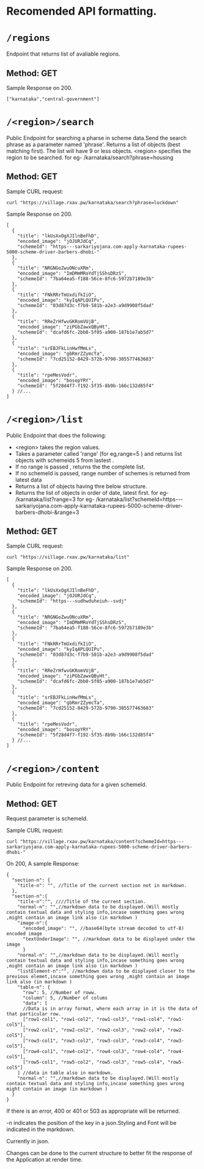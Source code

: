 # Recomended API formatting.

# ```/regions```

Endpoint that returns list of avaliable regions.

## Method: GET

Sample Response on 200.

```jsonc
["karnataka","central-government"]
```

# ```/<region>/search```

Public Endpoint for searching a pharse in scheme data.Send the search phrase as a parameter named 'phrase'.
Returns a list of objects (best matching first).
The list will have 9 or less objects.
\<region\> specifies the region to be searched.
for eg- /karnataka/search?phrase=housing

## Method: GET

Sample CURL request:
```commandline
curl "https://village.rxav.pw/karnataka/search?phrase=lockdown"
```

Sample Response on 200.

```jsonc
[
  {
    "title": "lkUsXxOgXJIlnBeFhD",
    "encoded_image": "jOJURJdCq",
    "schemeId": "https---sarkariyojana.com-apply-karnataka-rupees-5000-scheme-driver-barbers-dhobi-"
  },
  {
    "title": "NRGNGoZwuONcuXRm",
    "encoded_image": "ImDMmMRoYdTjSShsDRzS",
    "schemeId": "7ba64ea5-f188-56ce-8fc6-5972b7189e3b"
  },
  {
    "title": "FNkRRrTmUxdifkIiO",
    "encoded_image": "kyIqAPLQUIPu",
    "schemeId": "03d87d3c-f7b9-581b-a2e3-a9d9908f5dad"
  },
  {
    "title": "RReZrHfwvGKRomVUjB",
    "encoded_image": "ziPGbZawxQByHt",
    "schemeId": "dcafd6fc-2bb0-5f05-a900-187b1e7ab5d7"
  },
  {
    "title": "srEBJFkLinHwfMmLs",
    "encoded_image": "gbRmrZZymcTa",
    "schemeId": "7cd25152-8429-572b-9790-385577463683"
  },
  {
    "title": "rpeMesVodr",
    "encoded_image": "bosopYRY",
    "schemeId": "5f28d4f7-f192-5f35-8b9b-166c132d85f4"
  } //...
]
```


# ```/<region>/list```

Public Endpoint that does the following:

- \<region\> takes the region values.
- Takes a parameter called 'range' (for eg,range=5 ) and returns list objects with schemeids 5 from lastest .
- If no range is passed , returns the the complete list.
- If no schemeId is passed, range number of schemes is returned from latest data
- Returns a list of objects having thre below structure.
- Returns the list of objects in order of date, latest first.
for eg- /karnataka/list?range=3
for eg- /karnataka/list?schemeId=https---sarkariyojana.com-apply-karnataka-rupees-5000-scheme-driver-barbers-dhobi-&range=3

## Method: GET

Sample CURL request:
```commandline
curl "https://village.rxav.pw/karnataka/list"
```

Sample Response on 200.

```jsonc
[
  {
    "title": "lkUsXxOgXJIlnBeFhD",
    "encoded_image": "jOJURJdCq",
    "schemeId": "https---sudhwduheiuh--svdj"
  },
  {
    "title": "NRGNGoZwuONcuXRm",
    "encoded_image": "ImDMmMRoYdTjSShsDRzS",
    "schemeId": "7ba64ea5-f188-56ce-8fc6-5972b7189e3b"
  },
  {
    "title": "FNkRRrTmUxdifkIiO",
    "encoded_image": "kyIqAPLQUIPu",
    "schemeId": "03d87d3c-f7b9-581b-a2e3-a9d9908f5dad"
  },
  {
    "title": "RReZrHfwvGKRomVUjB",
    "encoded_image": "ziPGbZawxQByHt",
    "schemeId": "dcafd6fc-2bb0-5f05-a900-187b1e7ab5d7"
  },
  {
    "title": "srEBJFkLinHwfMmLs",
    "encoded_image": "gbRmrZZymcTa",
    "schemeId": "7cd25152-8429-572b-9790-385577463683"
  },
  {
    "title": "rpeMesVodr",
    "encoded_image": "bosopYRY",
    "schemeId": "5f28d4f7-f192-5f35-8b9b-166c132d85f4"
  } //...
]
```


# ```/<region>/content```

Public Endpoint for retreving data for a given schemeId.

## Method: GET

Request parameter is schemeId.

Sample CURL request:
```commandline
curl "https://village.rxav.pw/karnataka/content?schemeId=https---sarkariyojana.com-apply-karnataka-rupees-5000-scheme-driver-barbers-dhobi-"
```

On 200, A sample Response:

```jsonc
{
  "section-n": {
    "title-n": "", //Title of the current section not in markdown.
  },
  "section-n":{
    "title-n":"", ////Title of the current section.
    "normal-n": "",//markdown data to be displayed.(Will mostly contain textual data and styling info,incase something goes wrong ,might contain an image link also (in markdown )
    "image-n":{
      "encoded_image": "", //base64(byte stream decoded to utf-8) encoded image 
      "textUnderImage": "", //markdown data to be displayed under the image  
      }
    "normal-n": "",//markdown data to be displayed.(Will mostly contain textual data and styling info,incase something goes wrong ,might contain an image link also (in markdown )
    "listElement-n":"", //markdown data to be displayed closer to the previous elemet,incase something goes wrong ,might contain an image link also (in markdown )
    "table-n": {
      "row": 5, //Number of roww.
      "column": 5, //Number of colums
      "data": [
      //Data is in array format, where each array in it is the data of that particular row.
      ["row1-col1", "row1-col2", "row1-col3", "row1-col4", "row1-col5"],
      ["row2-col1", "row2-col2", "row2-col3", "row2-col4", "row2-col5"],
      ["row3-col1", "row3-col2", "row3-col3", "row3-col4", "row3-col5"],
      ["row4-col1", "row4-col2", "row4-col3", "row4-col4", "row4-col5"],
      ["row5-col1", "row5-col2", "row5-col3", "row5-col4", "row5-col5"]
    ] //data in table also in markdown.
    "normal-n": "",//markdown data to be displayed.(Will mostly contain textual data and styling info,incase something goes wrong might contain an image (in markdown )
  }
}
```

If there is an error, 400 or 401 or 503 as appropriate will be returned.

-n indicates the position of the key in a json.Styling and Font will be indicated in the markdown.

Currently in json.

Changes can be done to the current structure to better fit the response of the Application at render time. 



